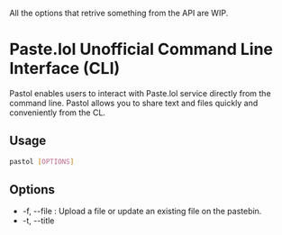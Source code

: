 All the options that retrive something from the API are WIP.

# Paste.lol Unofficial Command Line Interface (CLI)

Pastol enables users to interact with Paste.lol service directly from the command line. Pastol allows you to share text and files quickly and conveniently from the CL.

## Usage

```sh
pastol [OPTIONS]
```

## Options

- -f, --file <FILE>: Upload a file or update an existing file on the pastebin.
- -t, --title <TITLE>: Title of the new pastebin or the title of the pastebin to update.
- -c, --content <CONTENT>: Content of the new pastebin or the content of the pastebin to update.
- -d, --download <DOWNLOAD>: WIP Download the content of a pastebin.
- -i, --info <INFO>: WIP Get detailed information about a pastebin.
- -r, --remove <REMOVE>: Remove a pastebin from the pastebin service.
- -l, --list: WIP List all the publicly listed pastebins.
- --setuser <SETUSER>: Set your username for the pastebin service.
- --setapikey <SETAPIKEY>: Set your API key for the pastebin service.
- --setunlist <SETUNLIST>: Set to true if you want newly created pastebins to be unlisted by default. (Default: false) [possible values: true, false].
- -h, --help: Print help.
- -V, --version: Print version.

## Setup

```sh
# Set user and API key
pastol --setuser your_username --setapikey your_api_key

# Exampe 2
pastel --setuser adam --setapikey a321dwageaawdwadw
```

## Example

```sh
# Upload a file
pastol -f example.txt

# Upload a file with custom title
pastol -f example.txt -t "Example Title"

# Upload a file with custom content
pastol -f example.txt -c "This is the content of the example file."

# Upload a custom
pastol -t title-example -c "pastebin content example"

# Remove a pastebin
pastol -r hello-world
```

